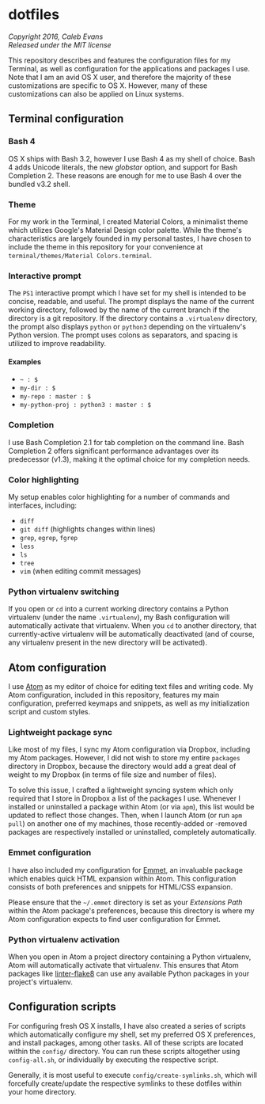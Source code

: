 # dotfiles
*Copyright 2016, Caleb Evans*  
*Released under the MIT license*

This repository describes and features the configuration files for my Terminal,
as well as configuration for the applications and packages I use. Note that I am
an avid OS X user, and therefore the majority of these customizations are
specific to OS X. However, many of these customizations can also be applied on
Linux systems.

## Terminal configuration

### Bash 4

OS X ships with Bash 3.2, however I use Bash 4 as my shell of choice. Bash 4
adds Unicode literals, the new *globstar* option, and support for Bash
Completion 2. These reasons are enough for me to use Bash 4 over the bundled
v3.2 shell.

### Theme

For my work in the Terminal, I created Material Colors, a minimalist theme which
utilizes Google's Material Design color palette. While the theme's
characteristics are largely founded in my personal tastes, I have chosen to
include the theme in this repository for your convenience at `terminal/themes/Material Colors.terminal`.

### Interactive prompt

The `PS1` interactive prompt which I have set for my shell is intended to be
concise, readable, and useful. The prompt displays the name of the current
working directory, followed by the name of the current branch if the directory
is a git repository. If the directory contains a `.virtualenv` directory, the
prompt also displays `python` or `python3` depending on the virtualenv's Python
version. The prompt uses colons as separators, and spacing is utilized to
improve readability.

#### Examples

* `~ : $`
* `my-dir : $`
* `my-repo : master : $`
* `my-python-proj : python3 : master : $`

### Completion

I use Bash Completion 2.1 for tab completion on the command line. Bash
Completion 2 offers significant performance advantages over its predecessor
(v1.3), making it the optimal choice for my completion needs.

### Color highlighting

My setup enables color highlighting for a number of commands and interfaces,
including:

* `diff`
* `git diff` (highlights changes within lines)
* `grep`, `egrep`, `fgrep`
* `less`
* `ls`
* `tree`
* `vim` (when editing commit messages)

### Python virtualenv switching

If you open or `cd` into a current working directory contains a Python
virtualenv (under the name `.virtualenv`), my Bash configuration will
automatically activate that virtualenv. When you `cd` to another directory, that
currently-active virtualenv will be automatically deactivated (and of course,
any virtualenv present in the new directory will be activated).

## Atom configuration

I use [Atom](https://atom.io/) as my editor of choice for editing text files and
writing code. My Atom configuration, included in this repository, features my
main configuration, preferred keymaps and snippets, as well as my initialization
script and custom styles.

### Lightweight package sync

Like most of my files, I sync my Atom configuration via Dropbox, including my
Atom packages. However, I did not wish to store my entire `packages` directory
in Dropbox, because the directory would add a great deal of weight to my Dropbox
(in terms of file size and number of files).

To solve this issue, I crafted a lightweight syncing system which only required
that I store in Dropbox a list of the packages I use. Whenever I installed or
uninstalled a package within Atom (or via `apm`), this list would be updated to
reflect those changes. Then, when I launch Atom (or run `apm pull`) on another
one of my machines, those recently-added or -removed packages are respectively
installed or uninstalled, completely automatically.

### Emmet configuration

I have also included my configuration for [Emmet](http://emmet.io/), an
invaluable package which enables quick HTML expansion within Atom. This
configuration consists of both preferences and snippets for HTML/CSS expansion.

Please ensure that the `~/.emmet` directory is set as your *Extensions Path*
within the Atom package's preferences, because this directory is where my Atom
configuration expects to find user configuration for Emmet.

### Python virtualenv activation

When you open in Atom a project directory containing a Python virtualenv, Atom
will automatically activate that virtualenv. This ensures that Atom packages
like [linter-flake8](https://atom.io/packages/linter-flake8) can use any
available Python packages in your project's virtualenv.

## Configuration scripts

For configuring fresh OS X installs, I have also created a series of scripts
which automatically configure my shell, set my preferred OS X preferences, and
install packages, among other tasks. All of these scripts are located within the
`config/` directory. You can run these scripts altogether using `config-all.sh`,
or individually by executing the respective script.

Generally, it is most useful to execute `config/create-symlinks.sh`, which will
forcefully create/update the respective symlinks to these dotfiles within your
home directory.
